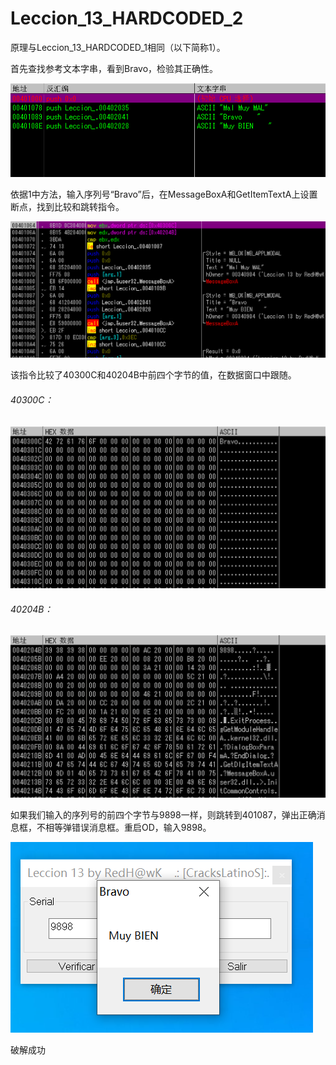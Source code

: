 # Leccion_13_HARDCODED_2

原理与Leccion_13_HARDCODED_1相同（以下简称1）。

首先查找参考文本字串，看到Bravo，检验其正确性。

![image-20251007204226588](Leccion_13_HARDCODED_2.assets/image-20251007204226588.png)

依据1中方法，输入序列号“Bravo”后，在MessageBoxA和GetItemTextA上设置断点，找到比较和跳转指令。

![image-20251007204416725](Leccion_13_HARDCODED_2.assets/image-20251007204416725.png)

该指令比较了40300C和40204B中前四个字节的值，在数据窗口中跟随。

###### 40300C：

![image-20251007204717889](Leccion_13_HARDCODED_2.assets/image-20251007204717889.png)

###### 40204B：

![image-20251007204826984](Leccion_13_HARDCODED_2.assets/image-20251007204826984.png)

如果我们输入的序列号的前四个字节与9898一样，则跳转到401087，弹出正确消息框，不相等弹错误消息框。重启OD，输入9898。

![image-20251007205158923](Leccion_13_HARDCODED_2.assets/image-20251007205158923.png)

破解成功